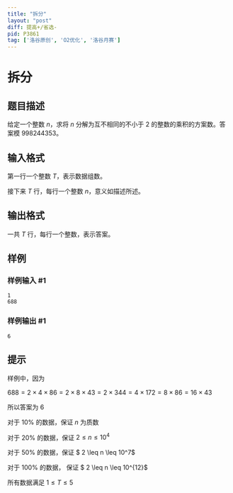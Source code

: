 ```yaml
---
title: "拆分"
layout: "post"
diff: 提高+/省选-
pid: P3861
tag: ['洛谷原创', 'O2优化', '洛谷月赛']
---
```

# 拆分
## 题目描述

给定一个整数 $n$，求将 $n$ 分解为互不相同的不小于 $2$ 的整数的乘积的方案数。答案模 $998244353$。

## 输入格式

第一行一个整数 $T$，表示数据组数。

接下来 $T$ 行，每行一个整数 $n$，意义如描述所述。

## 输出格式

一共 $T$ 行，每行一个整数，表示答案。

## 样例

### 样例输入 #1
```
1
688
```
### 样例输出 #1
```
6
```
## 提示

样例中，因为

$688 = 2 \times 4 \times 86= 2 \times 8 \times 43= 2 \times 344= 4 \times 172= 8 \times 86= 16 \times 43$

所以答案为 $6$



对于 $10\%$ 的数据，保证 $n$ 为质数

对于 $20\%$ 的数据，保证 $2 \leq n \leq 10^4$

对于 $50\%$ 的数据，保证 $ 2  \leq n \leq 10^7$

对于 $100\%$ 的数据， 保证 $ 2 \leq n \leq 10^{12}$

所有数据满足 $1 \leq T \leq 5$

